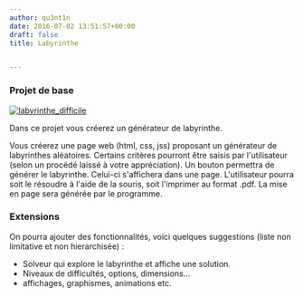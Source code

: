 ```yaml
---
author: qu3nt1n
date: 2016-07-02 13:51:57+00:00
draft: false
title: Labyrinthe


---
```


### Projet de base










[![labyrinthe_difficile](/uploads/uploads/2016/07/labyrinthe_difficile.gif)
](/uploads/uploads/2016/07/labyrinthe_difficile.gif)




Dans ce projet vous créerez un générateur de labyrinthe.







Vous créerez une page web (html, css, jss) proposant un générateur de labyrinthes aléatoires. Certains critères pourront être saisis par l'utilisateur (selon un procédé laissé à votre appréciation). Un bouton permettra de générer le labyrinthe. Celui-ci s'affichera dans une page.
L'utilisateur pourra soit le résoudre à l'aide de la souris, soit l'imprimer au format .pdf. La mise en page sera générée par le programme.
















### Extensions





On pourra ajouter des fonctionnalités, voici quelques suggestions (liste non limitative et non hierarchisée) :






* Solveur qui explore le labyrinthe et affiche une solution.
* Niveaux de difficultés, options, dimensions...
* affichages, graphismes, animations etc.


